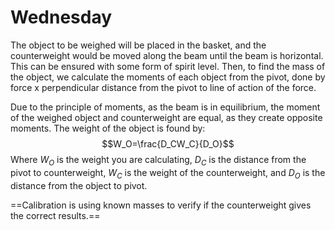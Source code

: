 # Wednesday

The object to be weighed will be placed in the basket, and the counterweight would be moved along the beam until the beam is horizontal. This can be ensured with some form of spirit level. Then, to find the mass of the object, we calculate the moments of each object from the pivot, done by force x perpendicular distance from the pivot to line of action of the force. 

Due to the principle of moments, as the beam is in equilibrium, the moment of the weighed object and counterweight are equal, as they create opposite moments. The weight of the object is found by:
$$W_O=\frac{D_CW_C}{D_O}$$
Where $W_O$ is the weight you are calculating, $D_C$ is the distance from the pivot to counterweight, $W_C$ is the weight of the counterweight, and $D_O$ is the distance from the object to pivot.

==Calibration is using known masses to verify if the counterweight gives the correct results.==